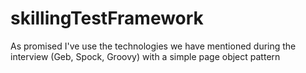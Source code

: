# skillingTestFramework

As promised I've use the technologies we have mentioned during the interview (Geb, Spock, Groovy) with a simple page object pattern

